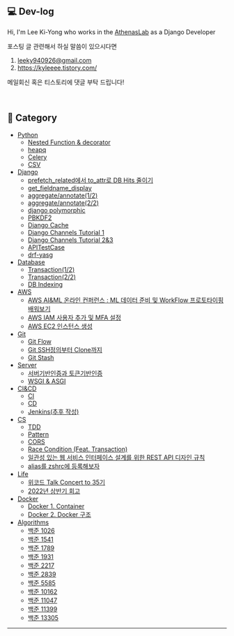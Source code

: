 ## 💻 Dev-log


Hi, I'm Lee Ki-Yong who works in the [AthenasLab](https://www.athenaslab.com/) as a Django Developer <br>

포스팅 글 관련해서 하실 말씀이 있으시다면

1. leeky940926@gmail.com
2. https://kyleeee.tistory.com/

메일회신 혹은 티스토리에 댓글 부탁 드립니다!

<br>

## 📂 Category
* [Python](https://github.com/leeky940926/dev-log/tree/main/Python)
    * [Nested Function & decorator](https://github.com/leeky940926/dev-log/blob/main/Python/Nested%20Function%20&%20decorator.md) 
    * [heapq](https://github.com/leeky940926/dev-log/blob/main/Python/heapq.md)
    * [Celery](https://github.com/leeky940926/dev-log/blob/main/Python/Celery%20-%20Distributed%20Task%20Queue.md)
    * [CSV](https://github.com/leeky940926/dev-log/blob/main/Python/python으로%20csv파일%20만들기.md)
* [Django](https://github.com/leeky940926/dev-log/tree/main/Django)
    * [prefetch_related에서 to_attr로 DB Hits 줄이기](https://github.com/leeky940926/dev-log/blob/main/Django/prefetch_related%EC%97%90%EC%84%9C%20to_attr%EB%A1%9C%20DB%20Hits%20%EC%A4%84%EC%9D%B4%EA%B8%B0.md)
    * [get_fieldname_display](https://github.com/leeky940926/dev-log/blob/main/Django/get_fieldname_display.md)
    * [aggregate/annotate(1/2)](https://github.com/leeky940926/dev-log/blob/main/Django/aggregate%26annotate(1of2).md)
    * [aggregate/annotate(2/2)](https://github.com/leeky940926/dev-log/blob/main/Django/aggregate%26annotate(2of2).md)
    * [django polymorphic](https://github.com/leeky940926/dev-log/blob/main/Django/django%20polymorphic.md)
    * [PBKDF2](https://github.com/leeky940926/dev-log/blob/main/Django/PBKDF2.md)
    * [Django Cache](https://github.com/leeky940926/dev-log/blob/main/Django/Django%20Cache.md)
    * [Django Channels Tutorial 1](https://github.com/leeky940926/dev-log/blob/main/Django/Django%20Channels%20Tutorial%20Part%201.md)
    * [Django Channels Tutorial 2&3](https://github.com/leeky940926/dev-log/blob/main/Django/Django%20Channels%20Tutorial%20Part%202%20%26%203.md)
    * [APITestCase](https://github.com/leeky940926/dev-log/blob/main/Django/APITestCase.md)
    * [drf-yasg](https://github.com/leeky940926/dev-log/blob/main/Django/drf-yasg.md)
* [Database](https://github.com/leeky940926/dev-log/tree/main/Database)
    * [Transaction(1/2)](https://github.com/leeky940926/dev-log/blob/main/Database/Transaction(1of2).md) 
    * [Transaction(2/2)](https://github.com/leeky940926/dev-log/blob/main/Database/Transaction(2of2).md)
    * [DB Indexing](https://github.com/leeky940926/dev-log/blob/main/Database/DB%20Indexing.md)
* [AWS](https://github.com/leeky940926/dev-log/tree/main/AWS)
    * [AWS AI&ML 온라인 컨퍼런스 : ML 데이터 준비 및 WorkFlow 프로토타이핑 배워보기](https://github.com/leeky940926/dev-log/blob/main/AWS/AWS%20AI&ML%20온라인%20컨퍼런스%20:%20ML%20데이터%20준비%20및%20WorkFlow%20프로토타이핑%20배워보기.md)
    * [AWS IAM 사용자 추가 및 MFA 설정](https://github.com/leeky940926/dev-log/blob/main/AWS/AWS%20IAM을%20이용한%20사용자%20권한%20설정과%20MFA%20설정.md)
    * [AWS EC2 인스턴스 생성](https://github.com/leeky940926/dev-log/blob/main/AWS/AWS%20EC2%20인스턴스%20생성.md)
* [Git](https://github.com/leeky940926/dev-log/tree/main/Git)
    * [Git Flow](https://github.com/leeky940926/dev-log/blob/main/Git/Git%20Flow.md)
    * [Git SSH정의부터 Clone까지](https://github.com/leeky940926/dev-log/blob/main/Git/Git%20SSH정의부터%20Clone까지.md)
    * [Git Stash](https://github.com/leeky940926/dev-log/blob/main/Git/git%20stash.md)
* [Server](https://github.com/leeky940926/dev-log/tree/main/Server)
    * [서버기반인증과 토큰기반인증](https://github.com/leeky940926/dev-log/blob/main/Server/서버기반인증과%20토큰기반인증.md)
    * [WSGI & ASGI](https://github.com/leeky940926/dev-log/blob/main/Server/WSGI%20%26%20ASGI.md)
* [CI&CD](https://github.com/leeky940926/dev-log/tree/main/CICD)
    * [CI](https://github.com/leeky940926/dev-log/blob/main/CICD/CICD(1of2).md)
    * [CD](https://github.com/leeky940926/dev-log/blob/main/CICD/CICD(2of2).md)
    * [Jenkins(추후 작성)]()
* [CS](https://github.com/leeky940926/dev-log/tree/main/CS)
    * [TDD](https://github.com/leeky940926/dev-log/blob/main/CS/TDD.md)
    * [Pattern](https://github.com/leeky940926/dev-log/blob/main/CS/Pattern.md)
    * [CORS](https://github.com/leeky940926/dev-log/blob/main/CS/CORS.md)
    * [Race Condition (Feat. Transaction)](https://github.com/leeky940926/dev-log/blob/main/CS/Race%20Condition%20(Feat.%20Transaction).md)
    * [일관성 있는 웹 서비스 인터페이스 설계를 위한 REST API 디자인 규칙](https://github.com/leeky940926/dev-log/blob/main/CS/일관성%20있는%20웹%20서비스%20인터페이스%20설계를%20위한%20REST%20API%20디자인%20규칙.md)
    * [alias를 zshrc에 등록해보자](https://github.com/leeky940926/dev-log/blob/main/CS/alias를%20zshrc에%20등록해보자.md)
* [Life](https://github.com/leeky940926/dev-log/tree/main/Life)
   * [위코드 Talk Concert to 35기](https://github.com/leeky940926/dev-log/blob/main/Life/위코드%20Talk%20Concert%20to%2035기.md) 
   * [2022년 상반기 회고](https://github.com/leeky940926/dev-log/blob/main/Life/2022년%20상반기%20회고.md)
* [Docker](https://github.com/leeky940926/dev-log/tree/main/Docker)
    * [Docker 1. Container](https://github.com/leeky940926/dev-log/blob/main/Docker/Docker(1)%20-%20Container.md)
    * [Docker 2. Docker 구조](https://github.com/leeky940926/dev-log/blob/main/Docker/Docker(2)%20-%20Docker%20구조.md)  
* [Algorithms](https://github.com/leeky940926/dev-log/tree/main/Algorithms)
    * [백준 1026](https://github.com/leeky940926/dev-log/blob/main/Algorithms/백준%201026.md)
    * [백준 1541](https://github.com/leeky940926/dev-log/blob/main/Algorithms/백준%201541.md)
    * [백준 1789](https://github.com/leeky940926/dev-log/blob/main/Algorithms/백준%201789.md)
    * [백준 1931](https://github.com/leeky940926/dev-log/blob/main/Algorithms/백준%201931.md)
    * [백준 2217](https://github.com/leeky940926/dev-log/blob/main/Algorithms/백준%202217.md)
    * [백준 2839](https://github.com/leeky940926/dev-log/blob/main/Algorithms/백준%202839.md)
    * [백준 5585](https://github.com/leeky940926/dev-log/blob/main/Algorithms/백준%205585.md)
    * [백준 10162](https://github.com/leeky940926/dev-log/blob/main/Algorithms/백준%2010162.md)
    * [백준 11047](https://github.com/leeky940926/dev-log/blob/main/Algorithms/백준%2011047.md)
    * [백준 11399](https://github.com/leeky940926/dev-log/blob/main/Algorithms/백준%2011399.md)
    * [백준 13305](https://github.com/leeky940926/dev-log/blob/main/Algorithms/백준%2013305.md)

----

